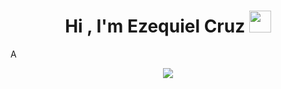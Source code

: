 
<h1 align="center"><b>Hi , I'm Ezequiel Cruz </b><img src="https://media.giphy.com/media/hvRJCLFzcasrR4ia7z/giphy.gif" width="35"></h1>
<!-- Testing  -->A
<p align="center">
  <a href="https://github.com/DenverCoder1/readme-typing-svg"><img src="https://readme-typing-svg.herokuapp.com?font=Time+New+Roman&color=cyan&size=25&center=true&vCenter=true&width=600&height=100&lines= Future +junior+full+stack+developer..&hearts;++;Self-taught;+Only+Focused;CTF+Newbie,;Active+Learner/Researcher,;Love+to+learn+new+stuffs..<3"></a>
</p>


<br>
